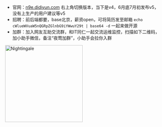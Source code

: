 - 官网：[n9e.didiyun.com](https://n9e.didiyun.com/) 右上角切换版本，当下是v4，6月底7月初发布v5，没有上生产的用户建议等v5
- 招聘：前后端都要，base北京，薪资open，可将简历发至邮箱 `echo cWlueWVuaW5nQGRpZGlnbG9iYWwuY29t | base64 -d` 一起来做开源
- 加群：加入网友互助交流群，和IT同仁一起交流运维监控，扫描如下二维码，加小助手微信，备注“夜莺加群”，小助手会拉你入群

<img src="https://s3-gz01.didistatic.com/n9e-pub/image/n9e-invite.png" width="250" alt="Nightingale"/>

